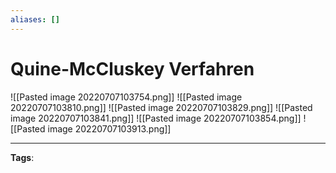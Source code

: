```yaml
---
aliases: []
---
```


# Quine-McCluskey Verfahren

![[Pasted image 20220707103754.png]]
![[Pasted image 20220707103810.png]]
![[Pasted image 20220707103829.png]]
![[Pasted image 20220707103841.png]]
![[Pasted image 20220707103854.png]]
![[Pasted image 20220707103913.png]]

---

**Tags**:
